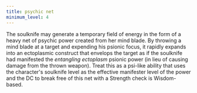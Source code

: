 ```yaml
---
title: psychic net
minimum_level: 4
---
```


The soulknife may generate a temporary field of energy in the form of a heavy net of psychic power created from her mind blade. By throwing a mind blade at a target and expending his psionic focus, it rapidly expands into an ectoplasmic construct that envelops the target as if the soulknife had manifested the *entangling ectoplasm* psionic power (in lieu of causing damage from the thrown weapon). Treat this as a psi-like ability that uses the character's soulknife level as the effective manifester level of the power and the DC to break free of this net with a Strength check is Wisdom-based.
